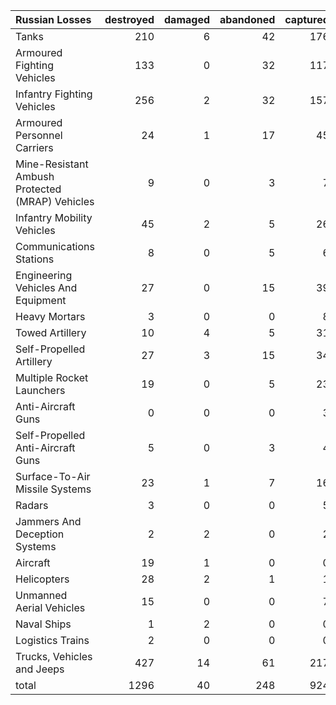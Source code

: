 | Russian Losses                                   |   destroyed |   damaged |   abandoned |   captured |   total |
|:-------------------------------------------------|------------:|----------:|------------:|-----------:|--------:|
| Tanks                                            |         210 |         6 |          42 |        176 |     434 |
| Armoured Fighting Vehicles                       |         133 |         0 |          32 |        117 |     282 |
| Infantry Fighting Vehicles                       |         256 |         2 |          32 |        157 |     447 |
| Armoured Personnel Carriers                      |          24 |         1 |          17 |         45 |      87 |
| Mine-Resistant Ambush Protected  (MRAP) Vehicles |           9 |         0 |           3 |          7 |      19 |
| Infantry Mobility Vehicles                       |          45 |         2 |           5 |         26 |      78 |
| Communications Stations                          |           8 |         0 |           5 |          6 |      19 |
| Engineering Vehicles And Equipment               |          27 |         0 |          15 |         39 |      81 |
| Heavy Mortars                                    |           3 |         0 |           0 |          8 |      11 |
| Towed Artillery                                  |          10 |         4 |           5 |         31 |      50 |
| Self-Propelled Artillery                         |          27 |         3 |          15 |         34 |      79 |
| Multiple Rocket Launchers                        |          19 |         0 |           5 |         23 |      47 |
| Anti-Aircraft Guns                               |           0 |         0 |           0 |          3 |       3 |
| Self-Propelled Anti-Aircraft Guns                |           5 |         0 |           3 |          4 |      12 |
| Surface-To-Air Missile Systems                   |          23 |         1 |           7 |         16 |      47 |
| Radars                                           |           3 |         0 |           0 |          5 |       8 |
| Jammers And Deception Systems                    |           2 |         2 |           0 |          2 |       6 |
| Aircraft                                         |          19 |         1 |           0 |          0 |      20 |
| Helicopters                                      |          28 |         2 |           1 |          1 |      32 |
| Unmanned Aerial Vehicles                         |          15 |         0 |           0 |          7 |      22 |
| Naval Ships                                      |           1 |         2 |           0 |          0 |       3 |
| Logistics Trains                                 |           2 |         0 |           0 |          0 |       2 |
| Trucks, Vehicles and Jeeps                       |         427 |        14 |          61 |        217 |     719 |
| total                                            |        1296 |        40 |         248 |        924 |    2508 |